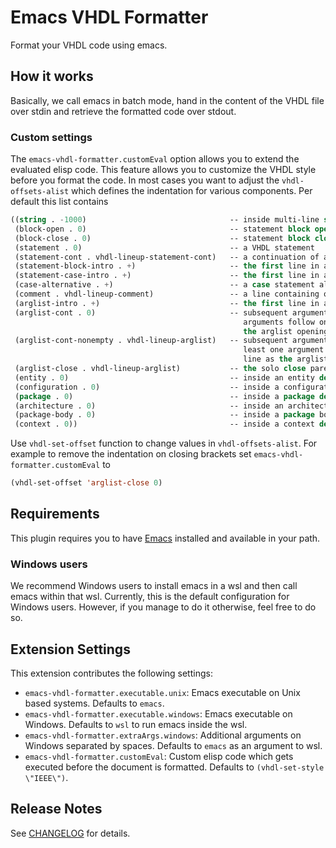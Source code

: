 # Emacs VHDL Formatter

Format your VHDL code using emacs.

## How it works

Basically, we call emacs in batch mode, hand in the content of the VHDL file
over stdin and retrieve the formatted code over stdout.

### Custom settings

The `emacs-vhdl-formatter.customEval` option allows you to extend the evaluated
elisp code. This feature allows you to customize the VHDL style before you
format the code. In most cases you want to adjust the `vhdl-offsets-alist` which
defines the indentation for various components. Per default this list contains

```lisp
((string . -1000)                                -- inside multi-line string
 (block-open . 0)                                -- statement block open
 (block-close . 0)                               -- statement block close
 (statement . 0)                                 -- a VHDL statement
 (statement-cont . vhdl-lineup-statement-cont)   -- a continuation of a VHDL statement
 (statement-block-intro . +)                     -- the first line in a new statement block
 (statement-case-intro . +)                      -- the first line in a case alternative block
 (case-alternative . +)                          -- a case statement alternative clause
 (comment . vhdl-lineup-comment)                 -- a line containing only a comment
 (arglist-intro . +)                             -- the first line in an argument list
 (arglist-cont . 0)                              -- subsequent argument list lines when no
                                                    arguments follow on the same line as
                                                    the arglist opening paren
 (arglist-cont-nonempty . vhdl-lineup-arglist)   -- subsequent argument list lines when at
                                                    least one argument follows on the same
                                                    line as the arglist opening paren
 (arglist-close . vhdl-lineup-arglist)           -- the solo close paren of an argument list
 (entity . 0)                                    -- inside an entity declaration
 (configuration . 0)                             -- inside a configuration declaration
 (package . 0)                                   -- inside a package declaration
 (architecture . 0)                              -- inside an architecture body
 (package-body . 0)                              -- inside a package body
 (context . 0))                                  -- inside a context declaration
```

Use `vhdl-set-offset` function to change values in `vhdl-offsets-alist`. For
example to remove the indentation on closing brackets set
`emacs-vhdl-formatter.customEval` to

```lisp
(vhdl-set-offset 'arglist-close 0)
```

## Requirements

This plugin requires you to have [Emacs](https://www.gnu.org/software/emacs/)
installed and available in your path.

### Windows users

We recommend Windows users to install emacs in a wsl and then call emacs within
that wsl. Currently, this is the default configuration for Windows users.
However, if you manage to do it otherwise, feel free to do so.

## Extension Settings

This extension contributes the following settings:

- `emacs-vhdl-formatter.executable.unix`: Emacs executable on Unix based
  systems. Defaults to `emacs`.
- `emacs-vhdl-formatter.executable.windows`: Emacs executable on Windows.
  Defaults to `wsl` to run emacs inside the wsl.
- `emacs-vhdl-formatter.extraArgs.windows`: Additional arguments on Windows
  separated by spaces. Defaults to `emacs` as an argument to wsl.
- `emacs-vhdl-formatter.customEval`: Custom elisp code which gets executed
  before the document is formatted. Defaults to `(vhdl-set-style \"IEEE\")`.

## Release Notes

See [CHANGELOG](CHANGELOG.md) for details.
